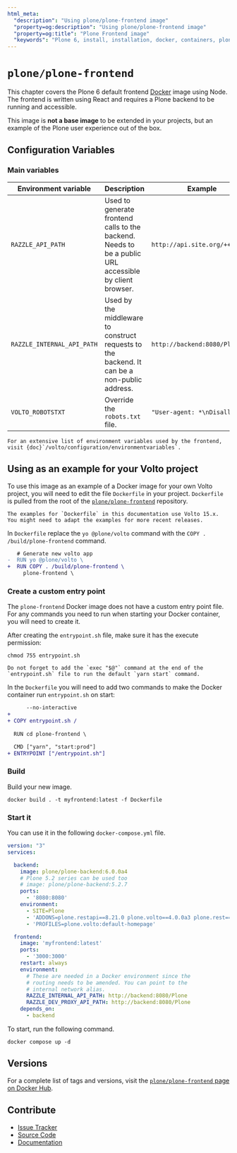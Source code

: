 ```yaml
---
html_meta:
  "description": "Using plone/plone-frontend image"
  "property=og:description": "Using plone/plone-frontend image"
  "property=og:title": "Plone Frontend image"
  "keywords": "Plone 6, install, installation, docker, containers, plone/plone-frontend"
---
```


# `plone/plone-frontend`

This chapter covers the Plone 6 default frontend [Docker](https://www.docker.com/) image using Node.
The frontend is written using React and requires a Plone backend to be running and accessible.

This image is **not a base image** to be extended in your projects, but an example of the Plone user experience out of the box.


## Configuration Variables


### Main variables


| Environment variable | Description | Example |
| --- | --- | --- |
| `RAZZLE_API_PATH` | Used to generate frontend calls to the backend. Needs to be a public URL accessible by client browser. | `http://api.site.org/++api++/` |
| `RAZZLE_INTERNAL_API_PATH` | Used by the middleware to construct requests to the backend. It can be a non-public address. | `http://backend:8080/Plone` |
| `VOLTO_ROBOTSTXT` | Override the `robots.txt` file. | `"User-agent: *\nDisallow: "` |

```{note}
For an extensive list of environment variables used by the frontend, visit {doc}`/volto/configuration/environmentvariables`.
```


## Using as an example for your Volto project

To use this image as an example of a Docker image for your own Volto project, you will need to edit the file `Dockerfile` in your project.
`Dockerfile` is pulled from the root of the [`plone/plone-frontend`](https://github.com/plone/plone-frontend/) repository.

```{note}
The examples for `Dockerfile` in this documentation use Volto 15.x.
You might need to adapt the examples for more recent releases.
```

In `Dockerfile` replace the `yo @plone/volto` command with the `COPY . /build/plone-frontend` command.

```diff
   # Generate new volto app
-  RUN yo @plone/volto \
+  RUN COPY . /build/plone-frontend \
     plone-frontend \
```

### Create a custom entry point

The `plone-frontend` Docker image does not have a custom entry point file.
For any commands you need to run when starting your Docker container, you will need to create it.

After creating the `entrypoint.sh` file, make sure it has the execute permission:

```shell
chmod 755 entrypoint.sh
```

```{note}
Do not forget to add the `exec "$@"` command at the end of the `entrypoint.sh` file to run the default `yarn start` command.
```

In the `Dockerfile` you will need to add two commands to make the Docker container run `entrypoint.sh` on start:

```diff
      --no-interactive
+ 
+ COPY entrypoint.sh /
  
  RUN cd plone-frontend \
```

```diff
  CMD ["yarn", "start:prod"]
+ ENTRYPOINT ["/entrypoint.sh"]
```


### Build

Build your new image.

```shell
docker build . -t myfrontend:latest -f Dockerfile
```


### Start it

You can use it in the following `docker-compose.yml` file.

```yaml
version: "3"
services:

  backend:
    image: plone/plone-backend:6.0.0a4
    # Plone 5.2 series can be used too
    # image: plone/plone-backend:5.2.7
    ports:
      - '8080:8080'
    environment:
      - SITE=Plone
      - 'ADDONS=plone.restapi==8.21.0 plone.volto==4.0.0a3 plone.rest==2.0.0a2 plone.app.iterate==4.0.2 plone.app.vocabularies==4.3.0'
      - 'PROFILES=plone.volto:default-homepage'

  frontend:
    image: 'myfrontend:latest'
    ports:
      - '3000:3000'
    restart: always
    environment:
      # These are needed in a Docker environment since the
      # routing needs to be amended. You can point to the
      # internal network alias.
      RAZZLE_INTERNAL_API_PATH: http://backend:8080/Plone
      RAZZLE_DEV_PROXY_API_PATH: http://backend:8080/Plone
    depends_on:
      - backend
```

To start, run the following command.

```shell
docker compose up -d
```     


## Versions

For a complete list of tags and versions, visit the [`plone/plone-frontend` page on Docker Hub](https://hub.docker.com/r/plone/plone-frontend).


## Contribute

- [Issue Tracker](https://github.com/plone/plone-frontend/issues)
- [Source Code](https://github.com/plone/plone-frontend/)
- [Documentation](https://github.com/plone/plone-frontend/)

